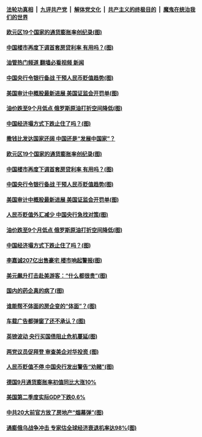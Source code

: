 ####  [法轮功真相](../../../../basic/blob/master/README.md?t=10012301) &nbsp;|&nbsp; [九评共产党](../../../../9ping.md/blob/master/README.md?t=10012301) &nbsp;|&nbsp; [解体党文化](../../../../jtdwh.md/blob/master/README.md?t=10012301)  &nbsp;|&nbsp; [共产主义的终极目的](../../../../gczydzjmd.md/blob/master/README.md?t=10012301) &nbsp;|&nbsp; [魔鬼在统治我们的世界](../../../../mgztzwmdsj.md/blob/master/README.md?t=10012301) 

#### [欧元区19个国家的通货膨胀率创纪录(图)](../pages/p5/1018066.md?t=10012301) 

#### [中国楼市再度下调首套房贷利率 有用吗？(图)](../pages/p5/1018022.md?t=10012301) 

#### [油管热门频道 翻墙必看视频 新闻](http://209.250.226.216:81/youtube.html?10012301)

#### [中国央行令银行备战 干预人民币贬值趋势(图)](../pages/p5/1017982.md?t=10012301) 

#### [美国审计中概股最新进展 美国证监会开罚单(图)](../pages/p5/1018003.md?t=10012301) 

#### [油价跌至9个月低点 俄罗斯原油打折空间降低(图)](../pages/p5/1018019.md?t=10012301) 

#### [中国经济塌方式下跌止住了吗？(图)](../pages/p5/1017995.md?t=10012301) 

#### [撒钱比发达国家还阔 中国还是“发展中国家”？](../pages/p5/1018073.md?t=10012301) 

#### [欧元区19个国家的通货膨胀率创纪录(图)](../pages/p5/1018066.md?t=10012301) 

#### [中国楼市再度下调首套房贷利率 有用吗？(图)](../pages/p5/1018022.md?t=10012301) 

#### [中国央行令银行备战 干预人民币贬值趋势(图)](../pages/p5/1017982.md?t=10012301) 

#### [美国审计中概股最新进展 美国证监会开罚单(图)](../pages/p5/1018003.md?t=10012301) 

#### [人民币贬值外汇减少 中国央行急找对策(图)](../pages/p5/1018020.md?t=10012301) 

#### [油价跌至9个月低点 俄罗斯原油打折空间降低(图)](../pages/p5/1018019.md?t=10012301) 

#### [中国经济塌方式下跌止住了吗？(图)](../pages/p5/1017995.md?t=10012301) 

#### [李嘉诚207亿出售豪宅 楼市响起警报(图)](../pages/p5/1017975.md?t=10012301) 

#### [美元飙升打击赴美游客：“什么都很贵”(图)](../pages/p5/1017918.md?t=10012301) 

#### [国内的药企真的病了(图)](../pages/p5/1017936.md?t=10012301) 

#### [谁能帮不体面的房企变的“体面”？(图)](../pages/p5/1017933.md?t=10012301) 

#### [车载广告都弹窗了还不承认？(图)](../pages/p5/1017929.md?t=10012301) 

#### [英镑波动 央行买国债阻止危机蔓延(图)](../pages/p5/1017922.md?t=10012301) 

#### [两党议员促拜登 审查美企对华投资 (图)](../pages/p5/1017921.md?t=10012301) 

#### [人民币贬值不停 中国央行发出警告“劝赌”(图)](../pages/p5/1017897.md?t=10012301) 

#### [德国9月通货膨胀率初值同比大涨10%](../pages/p5/1017895.md?t=10012301) 

#### [美国第二季度实际GDP下跌0.6%](../pages/p5/1017893.md?t=10012301) 

#### [中共20大前官方放了房地产“烟幕弹”(图)](../pages/p5/1017887.md?t=10012301) 

#### [通膨俄乌战争冲击 专家估全球经济衰退机率达98%(图)](../pages/p5/1017885.md?t=10012301) 

<img src='http://gfw-breaker.win/goodnews/indexes/p5.md' width='0px' height='0px'/>
